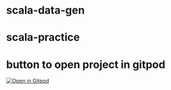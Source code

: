 # scala-data-gen

# scala-practice

# button to open project in gitpod
[![Open in Gitpod](https://gitpod.io/button/open-in-gitpod.svg)](https://gitpod.io/#https://github.com/ghosh-partha-sarathi/scala-data-gen)
